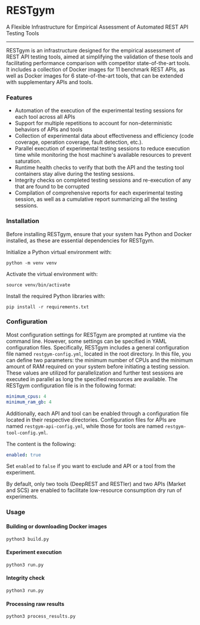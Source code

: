 # RESTgym

A Flexible Infrastructure for Empirical Assessment of Automated REST API Testing Tools

---

RESTgym is an infrastructure designed for the empirical assessment of REST API testing tools, aimed at simplifying the validation of these tools and facilitating performance comparison with competitor state-of-the-art tools. It includes a collection of Docker images for 11 benchmark REST APIs, as well as Docker images for 6 state-of-the-art tools, that can be extended with supplementary APIs and tools.


### Features

- Automation of the execution of the experimental testing sessions for each tool across all APIs
- Support for multiple repetitions to account for non-deterministic behaviors of APIs and tools
- Collection of experimental data about effectiveness and efficiency (code coverage, operation coverage, fault detection, etc.).
- Parallel execution of experimental testing sessions to reduce execution time while monitoring the host machine's available resources to prevent saturation.
- Runtime health checks to verify that both the API and the testing tool containers stay alive during the testing sessions.
- Integrity checks on completed testing sessions and re-execution of any that are found to be corrupted
- Compilation of comprehensive reports for each experimental testing session, as well as a cumulative report summarizing all the testing sessions.

### Installation

Before installing RESTgym, ensure that your system has Python and Docker installed, as these are essential dependencies for RESTgym.

Initialize a Python virtual environment with:

```
python -m venv venv
```

Activate the virtual environment with:
```
source venv/bin/activate
```

Install the required Python libraries with:
```
pip install -r requirements.txt
```

### Configuration

Most configuration settings for RESTgym are prompted at runtime via the command line. However, some settings can be specified in YAML configuration files. 
Specifically, RESTgym includes a general configuration file named `restgym-config.yml`, located in the root directory. In this file, you can define two parameters: the minimum number of CPUs and the minimum amount of RAM required on your system before initiating a testing session. These values are utilized for parallelization and further test sessions are executed in parallel as long the specified resources are available. The RESTgym configuration file is in the following format:

```yaml
minimum_cpus: 4
minimum_ram_gb: 4
```

Additionally, each API and tool can be enabled through a configuration file located in their respective directories. Configuration files for APIs are named `restgym-api-config.yml`, while those for tools are named `restgym-tool-config.yml`.

The content is the following:

```yaml
enabled: true
```

Set `enabled` to `false` if you want to exclude and API or a tool from the experiment.

By default, only two tools (DeepREST and RESTler) and two APIs (Market and SCS) are enabled to facilitate low-resource consumption dry run of experiments.

### Usage

#### Building or downloading Docker images
`python3 build.py`

#### Experiment execution
`python3 run.py`

#### Integrity check
`python3 run.py`

#### Processing raw results
`python3 process_results.py`